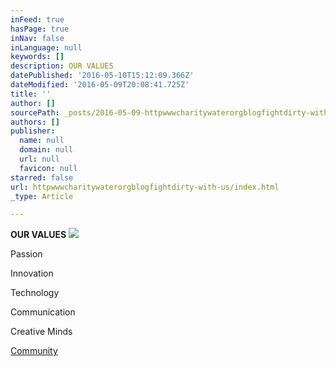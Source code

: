 ```yaml
---
inFeed: true
hasPage: true
inNav: false
inLanguage: null
keywords: []
description: OUR VALUES
datePublished: '2016-05-10T15:12:09.366Z'
dateModified: '2016-05-09T20:08:41.725Z'
title: ''
author: []
sourcePath: _posts/2016-05-09-httpwwwcharitywaterorgblogfightdirty-with-us.md
authors: []
publisher:
  name: null
  domain: null
  url: null
  favicon: null
starred: false
url: httpwwwcharitywaterorgblogfightdirty-with-us/index.html
_type: Article

---
```

**OUR VALUES**
![](https://the-grid-user-content.s3-us-west-2.amazonaws.com/35e21975-3c3e-4327-88db-c844de90eac8.jpg)

Passion

Innovation

Technology

Communication

Creative Minds

[Community][0]

[0]: http://www.charitywater.org/blog/fightdirty-with-us/
